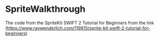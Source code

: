 # SpriteWalkthrough

The code from the SpriteKit SWIFT 2 Tutorial for Beginners from the link (https://www.raywenderlich.com/119815/sprite-kit-swift-2-tutorial-for-beginners)
